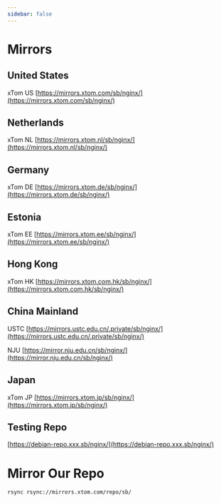 ```yaml
---
sidebar: false
---
```


# Mirrors

## United States

xTom US [https://mirrors.xtom.com/sb/nginx/](https://mirrors.xtom.com/sb/nginx/)

## Netherlands

xTom NL [https://mirrors.xtom.nl/sb/nginx/](https://mirrors.xtom.nl/sb/nginx/)

## Germany

xTom DE [https://mirrors.xtom.de/sb/nginx/](https://mirrors.xtom.de/sb/nginx/)

## Estonia

xTom EE [https://mirrors.xtom.ee/sb/nginx/](https://mirrors.xtom.ee/sb/nginx/)

## Hong Kong

xTom HK [https://mirrors.xtom.com.hk/sb/nginx/](https://mirrors.xtom.com.hk/sb/nginx/)

## China Mainland

USTC [https://mirrors.ustc.edu.cn/.private/sb/nginx/](https://mirrors.ustc.edu.cn/.private/sb/nginx/)

NJU [https://mirror.nju.edu.cn/sb/nginx/](https://mirror.nju.edu.cn/sb/nginx/)

## Japan

xTom JP [https://mirrors.xtom.jp/sb/nginx/](https://mirrors.xtom.jp/sb/nginx/)

## Testing Repo

[https://debian-repo.xxx.sb/nginx/](https://debian-repo.xxx.sb/nginx/)

# Mirror Our Repo

```
rsync rsync://mirrors.xtom.com/repo/sb/
```